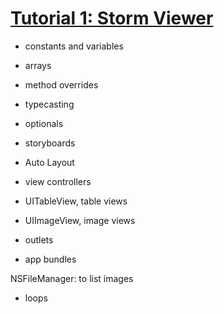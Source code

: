 # [Tutorial 1: Storm Viewer](https://www.hackingwithswift.com/read/1/overview)


- constants and variables
- arrays
- method overrides
- typecasting
- optionals

- storyboards
- Auto Layout
- view controllers
- UITableView, table views
- UIImageView, image views
- outlets

- app bundles

NSFileManager: to list images

- loops

